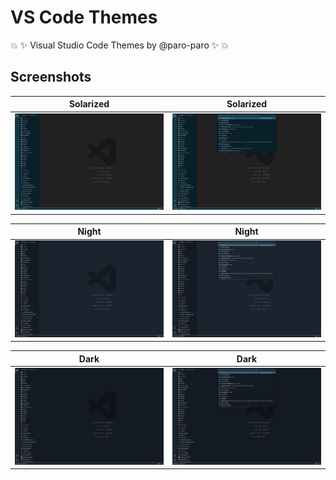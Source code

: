 # VS Code Themes

:collision: :sparkles: Visual Studio Code Themes by @paro-paro :sparkles: :collision:

## Screenshots

| Solarized | Solarized |
|:-------------:|:-------------:|
| ![Solarized Theme 1](/screenshots/solarized-1.png) | ![Solarized Theme 2](/screenshots/solarized-2.png) |5

| Night | Night |
|:-------------:|:-------------:|
| ![Night Theme 1](/screenshots/night-1.png) | ![Night Theme 2](/screenshots/night-2.png) |

| Dark | Dark |
|:-------------:|:-------------:|
| ![Dark Theme 1](/screenshots/dark-1.png) | ![Dark Theme 2](/screenshots/dark-2.png) |
